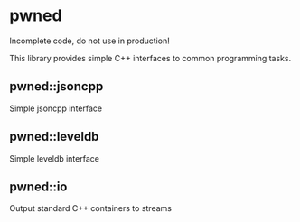 pwned
=====

Incomplete code, do not use in production!

This library provides simple C++ interfaces to common programming tasks.

pwned::jsoncpp
--------------

Simple jsoncpp interface

pwned::leveldb
--------------

Simple leveldb interface

pwned::io
---------

Output standard C++ containers to streams
